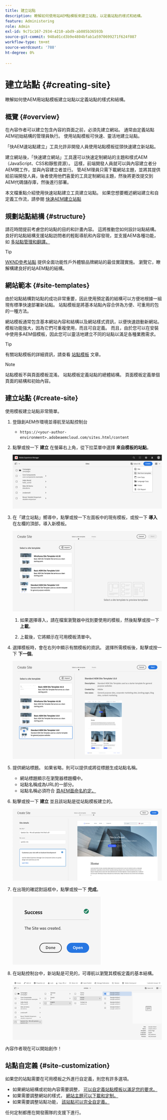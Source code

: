 ```yaml
---
title: 建立站點
description: 瞭解如何使用站AEM點模板來建立站點，以定義站點的樣式和結構。
feature: Administering
role: Admin
exl-id: 9c71c167-2934-4210-abd9-ab085b36593b
source-git-commit: 940a01cd3b9e4804bfab1a5970699271f624f087
workflow-type: tm+mt
source-wordcount: '788'
ht-degree: 0%

---
```


# 建立站點 {#creating-site}

瞭解如何使AEM用站點模板建立站點以定義站點的樣式和結構。

## 概覽 {#overview}

在內容作者可以建立包含內容的頁面之前，必須先建立網站。 通常由定義站點AEM初始結構的管理員執行。 使用站點模板可快速、靈活地建立站點。

「快AEM速站點建立」工具允許非開發人員使用站點模板從頭快速建立新站點。

建立網站後，「快速建立網站」工具還可以快速定制網站的主題和樣式AEM（JavaScript、CSS和靜態資源）。 這樣，前端開發人員就可以與內容建立者分AEM開工作，並與內容建立者並行。 管AEM理員只需下載網站主題，並將其提供給前端開發人員，後者使用他們喜愛的工具定制網站主題，然後將更改提交到AEM代碼儲存庫，然後進行部署。

本文檔重點介紹使用快速站點建立工具建立站點。 如果您想要概述網站建立和自定義工作流，請參閱 [快速AEM建立站點](/help/journey-sites/quick-site/overview.md)

## 規劃站點結構 {#structure}

請花時間提前考慮您的站點的目的和計畫內容。 這將推動您如何設計站點結構。 良好的站點結構支援站點訪問者的輕鬆導航和內容發現，並支援AEM各種功能，如 [多站點管理和翻譯。](/help/sites-cloud/administering/msm-and-translation.md)

>[!TIP]
>
>[WKND參考站點](https://wknd.site) 提供全面功能性戶外體驗品牌網站的最佳實踐實施。 瀏覽它，瞭解構建良好的站AEM點的結構。

## 網站範本 {#site-templates}

由於站點結構對站點的成功非常重要，因此使用預定義的結構可以方便地根據一組現有標準快速部署新站點。 站點模板是將基本站點內容合併為方便、可重用的包的一種方法。

網站模板通常包含基本網站內容和結構以及網站樣式資訊，以便快速啟動新網站。 模板功能強大，因為它們可重複使用，而且可自定義。 而且，由於您可以在安裝中使用多AEM個模板，因此您可以靈活地建立不同的站點以滿足各種業務需求。

>[!TIP]
>
>有關站點模板的詳細資訊，請查看 [站點模板](site-templates.md) 文章。

>[!NOTE]
>
>站點模板不與頁面模板混淆。 站點模板定義站點的總體結構。 頁面模板定義單個頁面的結構和初始內容。

## 建立站點 {#create-site}

使用模板建立站點非常簡單。

1. 登錄創AEM作環境並導航至站點控制台

   * `https://<your-author-environment>.adobeaemcloud.com/sites.html/content`

1. 點擊或按一下 **建立** 在螢幕右上角，從下拉菜單中選擇 **來自模板的站點**。

   ![從模板建立站點](../assets/create-site-from-template.png)

1. 在「建立站點」嚮導中，點擊或按一下左面板中的現有模板，或按一下 **導入** 在左欄的頂部，導入新模板。

   ![網站建立嚮導](../assets/site-creation-wizard.png)

   1. 如果選擇導入，請在檔案瀏覽器中找到要使用的模板，然後點擊或按一下 **上載**。

   1. 上載後，它將顯示在可用模板清單中。

1. 選擇模板時，會在右列中顯示有關模板的資訊。 選擇所需模板後，點擊或按一下 **下一個**。

   ![選取範本](../assets/select-site-template.png)

1. 提供網站標題。 如果省略，則可以提供或將從標題生成站點名稱。

   * 網站標題顯示在瀏覽器標題欄中。
   * 站點名稱成為URL的一部分。
   * 站點名稱必須符合 [頁AEM面命名約定。](/help/sites-cloud/authoring/fundamentals/organizing-pages.md#page-name-restrictions-and-best-practices)

1. 點擊或按一下 **建立** 並且該站點是從站點模板建立的。

   ![新站點的詳細資訊](../assets/create-site-details.png)

1. 在出現的確認對話框中，點擊或按一下 **完成**。

   ![成功對話](../assets/success.png)

1. 在站點控制台中，新站點是可見的，可導航以瀏覽其模板定義的基本結構。

   ![新站點結構](../assets/new-site.png)

內容作者現在可以開始創作！

## 站點自定義 {#site-customization}

如果您的站點需要在可用模板之外進行自定義，則您有許多選項。

* 如果網站結構或初始內容需要調整， [可以自定義站點模板以滿足您的要求。](site-templates.md)
* 如果需要調整網站的樣式， [網站主題可以下載和定制。](/help/journey-sites/quick-site/overview.md)
* 如果需要調整站點功能， [該站點可以完全自定義。](/help/implementing/developing/introduction/develop-wknd-tutorial.md)

任何定制都應在開發團隊的支援下進行。
